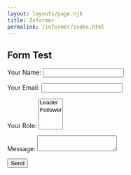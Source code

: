 ```yaml
---
layout: layouts/page.njk
title: Informer
permalink: /informer/index.html
---
```


## Form Test

<form class="sf-flow" name="contact" method="POST" data-netlify="true" action="/thanks">
  <p>
    <label for="name">Your Name: </label><input type="text" name="name" id="name" />   
  </p>
  <p>
    <label for="email">Your Email: </label><input type="email" name="email" id="email" />
  </p>
  <p>
    <label for="role">Your Role: </label><select id="role" name="role[]" multiple>
      <option value="leader">Leader</option>
      <option value="follower">Follower</option>
    </select>
  </p>
  <p>
    <label for="message">Message: </label><textarea name="message" id="message"></textarea>
  </p>
	<div netlify-recaptcha></div>
  <p>
    <button class="button" type="submit">Send</button>
  </p>
</form>
